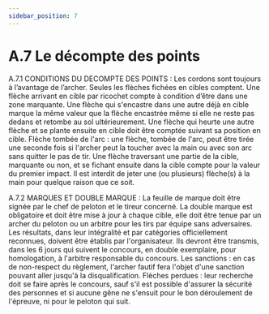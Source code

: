```yaml
---
sidebar_position: 7
---
```


# A.7 Le décompte des points

A.7.1 CONDITIONS DU DECOMPTE DES POINTS :
Les cordons sont toujours à l’avantage de l’archer.
Seules les flèches fichées en cibles comptent.
Une flèche arrivant en cible par ricochet compte à condition d’être dans une zone marquante.
Une flèche qui s'encastre dans une autre déjà en cible marque la même valeur que la flèche encastrée
même si elle ne reste pas dedans et retombe au sol ultérieurement.
Une flèche qui heurte une autre flèche et se plante ensuite en cible doit être comptée suivant sa position
en cible.
Flèche tombée de l'arc : une flèche, tombée de l'arc, peut être tirée une seconde fois si l'archer peut la
toucher avec la main ou avec son arc sans quitter le pas de tir.
Une flèche traversant une partie de la cible, marquante ou non, et se fichant ensuite dans la cible compte
pour la valeur du premier impact.
Il est interdit de jeter une (ou plusieurs) flèche(s) à la main pour quelque raison que ce soit.

A.7.2 MARQUES ET DOUBLE MARQUE :
La feuille de marque doit être signée par le chef de peloton et le tireur concerné.
La double marque est obligatoire et doit être mise à jour à chaque cible, elle doit être tenue par un
archer du peloton ou un arbitre pour les tirs par équipe sans adversaires.
Les résultats, dans leur intégralité et par catégories officiellement reconnues, doivent être établis par
l'organisateur. Ils devront être transmis, dans les 6 jours qui suivent le concours, en double exemplaire,
pour homologation, à l'arbitre responsable du concours.
Les sanctions : en cas de non-respect du règlement, l'archer fautif fera l'objet d'une sanction pouvant
aller jusqu'à la disqualification.
Flèches perdues : leur recherche doit se faire après le concours, sauf s'il est possible d'assurer la
sécurité des personnes et si aucune gêne ne s'ensuit pour le bon déroulement de l'épreuve, ni pour le
peloton qui suit.
